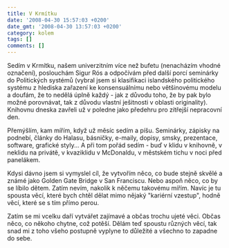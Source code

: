 ```yaml
---
title: V Krmítku
date: '2008-04-30 15:57:03 +0200'
date_gmt: '2008-04-30 13:57:03 +0200'
category: kolem
tags: []
comments: []
---
```

<p>Sedím v Krmítku, našem univerzitním více než bufetu (nenacházím vhodné označení), poslouchám Sigur Rós a odpočívám před další porcí seminárky do Politických systémů (vybral jsem si klasifikaci islandského politického systému z hlediska zařazení ke konsensuálnímu nebo většinovému modelu a doufám, že to nedělá úplně každý - jak z důvodu toho, že by pak bylo možné porovnávat, tak z důvodu vlastní ješitnosti v oblasti originality). Knihovnu dneska zavřeli už v poledne jako předehru pro zítřejší nepracovní den.</p>
<p>Přemýšlím, kam mířím, když už měsíc sedím a píšu. Seminárky, zápisky na podnebí, články do Halasu, básničky, e-maily, dopisy, smsky, prezentace, software, grafické styly... A při tom pořád sedím - buď v klidu v knihovně, v neklidu na privátě, v kvaziklidu v McDonaldu, v městském tichu v noci před panelákem.</p>
<p>Kdysi dávno jsem si vymyslel cíl, že vytvořím něco, co bude stejně skvělé a známé jako Golden Gate Bridge v San Franciscu. Nebo aspoň něco, co by se líbilo dětem. Zatím nevím, nakolik k něčemu takovému mířím. Navíc je tu spousta věcí, které bych chtěl dělat mimo nějaký "kariérní vzestup", hodně věcí, které se s tím přímo perou.</p>
<p>Zatím se mi vcelku daří vytvářet zajímavé a občas trochu ujeté věci. Občas něco, co někoho chytne, což potěší. Dělám teď spoustu různých věcí, tak snad mi z toho všeho postupně vyplyne to důležité a všechno to zapadne do sebe.</p>
